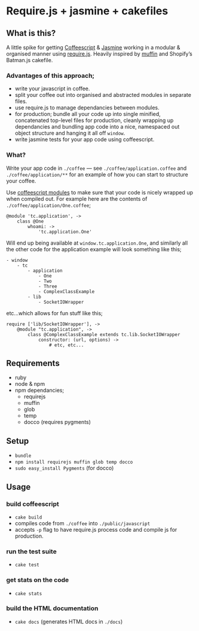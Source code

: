 # Require.js + jasmine + cakefiles

## What is this?
A little spike for getting [Coffeescript](https://github.com/jashkenas/coffee-script) & [Jasmine](http://pivotal.github.com/jasmine/) working in a modular & organised manner using [require.js](http://requirejs.org/).
Heavily inspired by [muffin](https://github.com/hornairs/muffin) and Shopify’s Batman.js cakefile.

### Advantages of this approach;
- write your javascript in coffee.
- split your coffee out into organised and abstracted modules in separate files.
- use require.js to manage dependancies between modules.
- for production; bundle all your code up into single minified, concatenated top-level files for production, cleanly wrapping up dependancies and bundling app code into a nice, namespaced out object structure and hanging it all off `window`.
- write jasmine tests for your app code using coffeescript.

### What?
Write your app code in `./coffee` — see `./coffee/application.coffee` and `./coffee/application/**` for an example of how you can start to structure your coffee.

Use [coffeescript modules](https://github.com/jashkenas/coffee-script/wiki/Easy-modules-with-CoffeeScript) to make sure that your code is nicely wrapped up when compiled out. For example here are the contents of `./coffee/application/One.coffee`;

	@module 'tc.application', ->
  		class @One
    		whoami: ->
      			'tc.application.One'

Will end up being available at `window.tc.application.One`, and similarly all the other code for the application example will look something like this;

	- window
		- tc
			- application
				- One
				- Two
				- Three
				- ComplexClassExample
			- lib
				- SocketIOWrapper

etc...which allows for fun stuff like this;

	require ['lib/SocketIOWrapper'], ->
		@module "tc.application", ->
			class @ComplexClassExample extends tc.lib.SocketIOWrapper
				constructor: (url, options) ->
					# etc, etc...

## Requirements
- ruby
- node & npm
- npm dependancies;
	- requirejs
	- muffin
	- glob
	- temp
	- docco (requires pygments)

## Setup
- `bundle`
- `npm install requirejs muffin glob temp docco`
- `sudo easy_install Pygments` (for docco)

## Usage
### build coffeescript
- `cake build`
- compiles code from `./coffee` into `./public/javascript`
- accepts `-p` flag to have require.js process code and compile js for production.

### run the test suite
- `cake test`

### get stats on the code
- `cake stats`

### build the HTML documentation
- `cake docs` (generates HTML docs in `./docs`)
